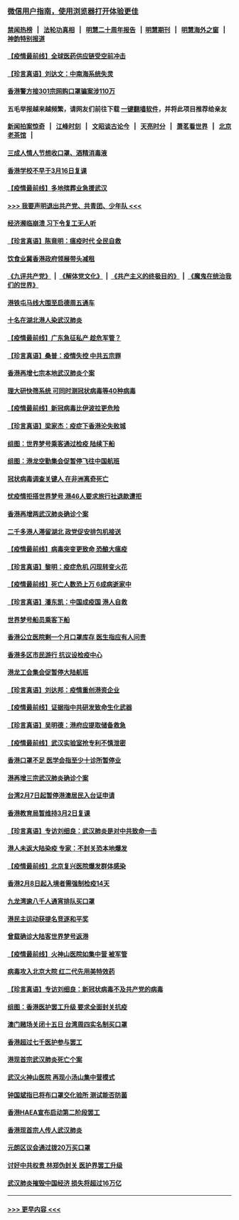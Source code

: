 ### [微信用户指南，使用浏览器打开体验更佳](https://github.com/gfw-breaker/banned-news1/blob/master/indexes/wechat-guide.md?t=0)
#### [禁闻热榜](热点新闻.md?t=0)  &nbsp;&nbsp;|&nbsp;&nbsp; [法轮功真相](https://github.com/gfw-breaker/truth/blob/master/README.md?t=0) &nbsp;&nbsp;|&nbsp;&nbsp; [明慧二十周年报告](https://github.com/gfw-breaker/mh-reports/blob/master/README.md?t=0) &nbsp;&nbsp;|&nbsp;&nbsp;[明慧期刊](https://github.com/gfw-breaker/mh-qikan) &nbsp;&nbsp;|&nbsp;&nbsp; [明慧海外之窗](https://github.com/gfw-breaker/mh-news/blob/master/README.md?t=0) &nbsp;&nbsp;|&nbsp;&nbsp; [神韵特别报道](https://github.com/gfw-breaker/mh-news/blob/master/shenyun.md?t=0)
#### [【疫情最前线】全球医药供应链受空前冲击](../pages/nsc415/n11869614.md?t=02162011) 
#### [【珍言真语】刘达文：中南海系统失灵](../pages/nsc415/n11869465.md?t=02162011) 
#### [香港警方接301宗网购口罩骗案涉110万](../pages/nsc415/n11867572.md?t=02162011) 
#### 五毛举报越来越频繁，请网友们前往下载 [一键翻墙软件](https://github.com/gfw-breaker/ssr-accounts)，并将此项目推荐给亲友
#### [新闻拍案惊奇](https://github.com/gfw-breaker/banned-news1/blob/master/pages/link4.md) &nbsp;&nbsp;|&nbsp;&nbsp; [江峰时刻](https://github.com/gfw-breaker/banned-news1/blob/master/pages/link4.md) &nbsp;&nbsp;|&nbsp;&nbsp; [文昭谈古论今](https://github.com/gfw-breaker/banned-news1/blob/master/pages/link4.md) &nbsp;&nbsp;|&nbsp;&nbsp; [天亮时分](https://github.com/gfw-breaker/banned-news1/blob/master/pages/link4.md) &nbsp;&nbsp;|&nbsp;&nbsp; [萧茗看世界](https://github.com/gfw-breaker/banned-news1/blob/master/pages/link4.md) &nbsp;&nbsp;|&nbsp;&nbsp; [北京老茶馆](https://github.com/gfw-breaker/banned-news1/blob/master/pages/link4.md) &nbsp;&nbsp;|&nbsp;&nbsp; 
#### [三成人情人节想收口罩、酒精消毒液](../pages/nsc415/n11867523.md?t=02162011) 
#### [香港学校不早于3月16日复课](../pages/nsc415/n11867498.md?t=02162011) 
#### [【疫情最前线】多地殡葬业急援武汉](../pages/nsc415/n11866914.md?t=02162011) 
#### [>>> 我要声明退出共产党、共青团、少年队 <<<](https://github.com/begood0513/goodnews/blob/master/quit/letter.md) 
#### [经济濒临崩溃 习下令复工无人听](../pages/nsc415/n11867269.md?t=02162011) 
#### [【珍言真语】陈竟明：瘟疫时代 全民自救](../pages/nsc415/n11866765.md?t=02162011) 
#### [饮食业冀香港政府领展带头减租](../pages/nsc415/n11864876.md?t=02162011) 
#### [《九评共产党》](https://github.com/begood0513/9ping.md/blob/master/README.md) &nbsp;|&nbsp; [《解体党文化》](../../../../jtdwh.md/blob/master/README.md)  &nbsp;|&nbsp; [《共产主义的终极目的》](../../../../gczydzjmd.md/blob/master/README.md) &nbsp;|&nbsp; [《魔鬼在统治我们的世界》](../../../../mgztzwmdsj.md/blob/master/README.md) 
#### [港铁屯马线大围至启德周五通车](../pages/nsc415/n11864842.md?t=02162011) 
#### [十名在湖北港人染武汉肺炎](../pages/nsc415/n11864807.md?t=02162011) 
#### [【疫情最前线】广东急征私产 趁危军管？](../pages/nsc415/n11864205.md?t=02162011) 
#### [【珍言真语】桑普：疫情失控 中共五宗罪](../pages/nsc415/n11864157.md?t=02162011) 
#### [香港再增七宗本地武汉肺炎个案](../pages/nsc415/n11862405.md?t=02162011) 
#### [理大研快筛系统 可同时测冠状病毒等40种病毒](../pages/nsc415/n11862376.md?t=02162011) 
#### [【疫情最前线】新冠病毒比伊波拉更危险](../pages/nsc415/n11862199.md?t=02162011) 
#### [【珍言真语】梁家杰：疫症下香港沦失败城](../pages/nsc415/n11861588.md?t=02162011) 
#### [组图：世界梦号乘客通过检疫 陆续下船](../pages/nsc415/n11858302.md?t=02162011) 
#### [组图：港龙空勤集会促暂停飞往中国航班](../pages/nsc415/n11858190.md?t=02162011) 
#### [冠状病毒调查关键人 在非洲离奇死亡](../pages/nsc415/n11859798.md?t=02162011) 
#### [忧疫情拒搭世界梦号 港46人要求旅行社退款遭拒](../pages/nsc415/n11859849.md?t=02162011) 
#### [香港再增两武汉肺炎确诊个案](../pages/nsc415/n11859833.md?t=02162011) 
#### [二千多港人滞留湖北 政党促安排包机接送](../pages/nsc415/n11859831.md?t=02162011) 
#### [【疫情最前线】病毒突变更致命 恐酿大瘟疫](../pages/nsc415/n11859604.md?t=02162011) 
#### [【珍言真语】黎明：疫症危机 闪现转变火花](../pages/nsc415/n11859199.md?t=02162011) 
#### [【疫情最前线】死亡人数恐上万 6成病逝家中](../pages/nsc415/n11856687.md?t=02162011) 
#### [【珍言真语】潘东凯：中国成疫国 港人自救](../pages/nsc415/n11856962.md?t=02162011) 
#### [世界梦号船员乘客下船](../pages/nsc415/n11856883.md?t=02162011) 
#### [香港公立医院剩一个月口罩库存 医生指应有人问责](../pages/nsc415/n11856875.md?t=02162011) 
#### [香港多区市民游行 抗议设检疫中心](../pages/nsc415/n11856866.md?t=02162011) 
#### [港龙工会集会促暂停大陆航班](../pages/nsc415/n11856840.md?t=02162011) 
#### [【珍言真语】刘达邦：疫情重创港资企业](../pages/nsc415/n11854274.md?t=02162011) 
#### [【疫情最前线】证据指中共研发致命生化武器](../pages/nsc415/n11853087.md?t=02162011) 
#### [【珍言真语】吴明德：港府应提取储备救急](../pages/nsc415/n11852734.md?t=02162011) 
#### [【疫情最前线】武汉实验室抢专利不慎泄密](../pages/nsc415/n11850310.md?t=02162011) 
#### [香港口罩不足 医学会指至少十诊所暂停业](../pages/nsc415/n11850301.md?t=02162011) 
#### [港再增三宗武汉肺炎确诊个案](../pages/nsc415/n11850328.md?t=02162011) 
#### [台湾2月7日起暂停港澳居民入台证申请](../pages/nsc415/n11850304.md?t=02162011) 
#### [香港教育局暂维持3月2日复课](../pages/nsc415/n11850260.md?t=02162011) 
#### [【珍言真语】专访刘细良：武汉肺炎是对中共致命一击](../pages/nsc415/n11849934.md?t=02162011) 
#### [港人未返大陆染疫 专家：不封关恐本地爆发](../pages/nsc415/n11848021.md?t=02162011) 
#### [【疫情最前线】北京复兴医院爆发群体感染](../pages/nsc415/n11847626.md?t=02162011) 
#### [香港2月8日起入境者需强制检疫14天](../pages/nsc415/n11847658.md?t=02162011) 
#### [九龙湾逾八千人通宵排队买口罩](../pages/nsc415/n11847647.md?t=02162011) 
#### [港民主运动获提名竞逐和平奖](../pages/nsc415/n11847633.md?t=02162011) 
#### [曾载确诊大陆客世界梦号返港](../pages/nsc415/n11847608.md?t=02162011) 
#### [【疫情最前线】火神山医院如集中营 被军管](../pages/nsc415/n11847524.md?t=02162011) 
#### [病毒攻入北京大院 红二代先用美特效药](../pages/nsc415/n11847427.md?t=02162011) 
#### [【珍言真语】专访刘细良：新冠状病毒不及共产党的病毒](../pages/nsc415/n11847164.md?t=02162011) 
#### [组图：香港医护罢工升级 要求全面封关抗疫](../pages/nsc415/n11844107.md?t=02162011) 
#### [澳门赌场关闭十五日 台湾周四实名制买口罩](../pages/nsc415/n11845083.md?t=02162011) 
#### [香港超过七千医护参与罢工](../pages/nsc415/n11845051.md?t=02162011) 
#### [港现首宗武汉肺炎死亡个案](../pages/nsc415/n11844998.md?t=02162011) 
#### [武汉火神山医院 再现小汤山集中营模式](../pages/nsc415/n11844763.md?t=02162011) 
#### [钟国斌指已将布口罩交化验所 测试能否防菌](../pages/nsc415/n11842783.md?t=02162011) 
#### [香港HAEA宣布启动第二阶段罢工](../pages/nsc415/n11842723.md?t=02162011) 
#### [香港现首宗人传人武汉肺炎](../pages/nsc415/n11842766.md?t=02162011) 
#### [元朗区议会通过拨20万买口罩](../pages/nsc415/n11842754.md?t=02162011) 
#### [讨好中共权贵 林郑伪封关 医护界罢工升级](../pages/nsc415/n11842359.md?t=02162011) 
#### [武汉肺炎摧毁中国经济 损失将超过16万亿](../pages/nsc415/n11839723.md?t=02162011) 

----
#### [ >>> 更早内容 <<< ](../indexes/nsc415-earlier.md)
